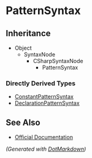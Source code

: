 # PatternSyntax

## Inheritance

* Object
  * SyntaxNode
    * CSharpSyntaxNode
      * PatternSyntax

### Directly Derived Types

* [ConstantPatternSyntax](ConstantPatternSyntax.md)
* [DeclarationPatternSyntax](DeclarationPatternSyntax.md)

## See Also

* [Official Documentation](https://docs.microsoft.com/en-us/dotnet/api/microsoft.codeanalysis.csharp.syntax.patternsyntax)


*\(Generated with [DotMarkdown](http://github.com/JosefPihrt/DotMarkdown)\)*